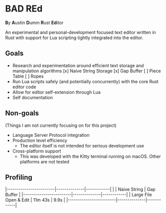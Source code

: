 # BAD REd

**B**y **A**ustin **D**umm **R**ust **Ed**itor

An experimental and personal-development focused text editor written in Rust with support for Lua scripting tightly
integrated into the editor.

## Goals

- Research and experimentation around efficient text storage and manipulation algorithms
    [x] Naive String Storage
    [x] Gap Buffer
    [ ] Piece Table
    [ ] Ropes
- Run Lua scripts safely (and potentially concurrently) with the core Rust editor code
- Allow for editor self-extension through Lua
- Self documentation

## Non-goals

(Things I am not currently focusing on for this project)

- Language Server Protocol integration
- Production level efficiency
    - The editor itself is not intended for serious development use
- Cross-platform support
    - This was developed with the Kitty terminal running on macOS. Other platforms are not tested

## Profiling

|------------------------|--------------|------------|
|                        | Naive String | Gap Buffer |
|------------------------|--------------|------------|
| Large File Open & Edit | 11m 43s      | 9.9s       |
|------------------------|--------------|------------|
